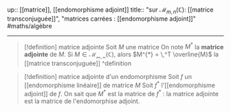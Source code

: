 up:: [[matrice]], [[endomorphisme adjoint]]
title:: "sur $\mathcal{M}_{m,n}(\mathbb{C})$: [[matrice transconjuguée]]", "matrices carrées : [[endomorphisme adjoint]]" 
#maths/algèbre 

---

> [!definition] matrice adjointe
> Soit $M$ une matrice
> On note $M^{*}$ la **matrice adjointe** de $M$.
> Si $M \in \mathcal{M_{m, n}}(\mathbb{C})$, alors $M^{*} = \,^T \overline{M}$ la [[matrice transconjuguée]]
^definition

> [!definition] matrice adjointe d'un endomorphisme
> Soit $f$ un [[endomorphisme linéaire]] de matrice $M$
> Soit $f^{*}$ l'[[endomorphisme adjoint]] de $f$.
> On sait que $M^{*}$ est la matrice de $f^{*}$ : la matrice adjointe est la matrice de l'endomorphise adjoint.


